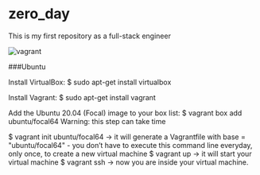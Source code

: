 # zero_day
This is my first repository as a full-stack engineer


![vagrant](https://user-images.githubusercontent.com/85587286/160299036-eeab9bb0-8a3b-4cc7-b386-a1af05742327.png)

###Ubuntu

Install VirtualBox: $ sudo apt-get install virtualbox


Install Vagrant: $ sudo apt-get install vagrant


Add the Ubuntu 20.04 (Focal) image to your box list: $ vagrant box add ubuntu/focal64  Warning: this step can take time

$ vagrant init ubuntu/focal64 -> it will generate a Vagrantfile with base = "ubuntu/focal64" - you don’t have to execute this command line everyday, only once, to create a new virtual machine
$ vagrant up -> it will start your virtual machine
$ vagrant ssh -> now you are inside your virtual machine.
